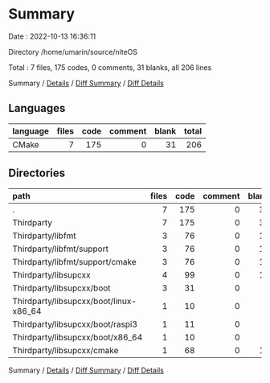 # Summary

Date : 2022-10-13 16:36:11

Directory /home/umarin/source/niteOS

Total : 7 files,  175 codes, 0 comments, 31 blanks, all 206 lines

Summary / [Details](details.md) / [Diff Summary](diff.md) / [Diff Details](diff-details.md)

## Languages
| language | files | code | comment | blank | total |
| :--- | ---: | ---: | ---: | ---: | ---: |
| CMake | 7 | 175 | 0 | 31 | 206 |

## Directories
| path | files | code | comment | blank | total |
| :--- | ---: | ---: | ---: | ---: | ---: |
| . | 7 | 175 | 0 | 31 | 206 |
| Thirdparty | 7 | 175 | 0 | 31 | 206 |
| Thirdparty/libfmt | 3 | 76 | 0 | 14 | 90 |
| Thirdparty/libfmt/support | 3 | 76 | 0 | 14 | 90 |
| Thirdparty/libfmt/support/cmake | 3 | 76 | 0 | 14 | 90 |
| Thirdparty/libsupcxx | 4 | 99 | 0 | 17 | 116 |
| Thirdparty/libsupcxx/boot | 3 | 31 | 0 | 6 | 37 |
| Thirdparty/libsupcxx/boot/linux-x86_64 | 1 | 10 | 0 | 2 | 12 |
| Thirdparty/libsupcxx/boot/raspi3 | 1 | 11 | 0 | 2 | 13 |
| Thirdparty/libsupcxx/boot/x86_64 | 1 | 10 | 0 | 2 | 12 |
| Thirdparty/libsupcxx/cmake | 1 | 68 | 0 | 11 | 79 |

Summary / [Details](details.md) / [Diff Summary](diff.md) / [Diff Details](diff-details.md)